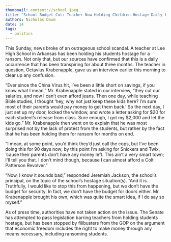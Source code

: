 ```yaml
---
thumbnail: content://school.jpeg
title: "School Budget Cut: Teacher Now Holding Children Hostage Daily For Ransom"
authors: Nicholas Daum
date: 14
tags:
  - politics
---
```


This Sunday, news broke of an outrageous school scandal. A teacher at Lee High School in Arkansas has been holding his students hostage for a ransom. Not only that, but our sources have confirmed that this is a daily occurrence that has been transpiring for about three months. The teacher in question, Octavius Krabenapple, gave us an interview earlier this morning to clear up any confusion.

“Ever since the China Virus hit, I’ve been a little short on savings, if you know what I mean,” Mr. Krabenapple stated in our interview, “they cut our salaries, and now I can’t even afford jeans. Then one day, while teaching Bible studies, I thought ‘hey, why not just keep these kids here? I’m sure most of their parents would pay money to get them back.’ So the next day, I just set up my door, locked the window, and wrote a letter asking for $20 for each student’s release from class. Sure enough, I got my $2,000 and let the kids go.” Mr. Krabenapple then went on to explain that he was most surprised not by the lack of protest from the students, but rather by the fact that he has been holding them for ransom for months on end.

“I mean, at some point, you’d think they’d just call the cops, but I’ve been doing this for 90 days now; by this point I’m asking for Snickers and Twix, ‘cause their parents don’t have any money left. This ain’t a very smart town; I'll tell you that. I don't mind though, because I can almost afford a Colt Patterson Revolver.”

“Now, I know it sounds bad,” responded Jeremiah Jackson, the school’s principal, on the topic of the school’s hostage situation(s). “And it is. Truthfully, I would like to stop this from happening, but we don’t have the budget for security. In fact, we don’t have the budget for doors either. Mr. Krabenapple brought his own, which was quite the smart idea, if I do say so myself.”

As of press time, authorities have not taken action on the issue. The Senate has attempted to pass legislation barring teachers from holding students hostage, but has been stopped by filibusters from the GOP on the argument that economic freedom includes the right to make money through any means necessary, including ransoming students.
